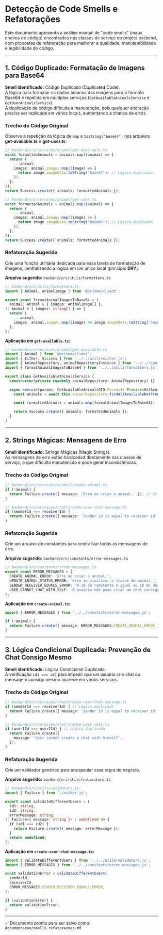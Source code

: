 # Detecção de Code Smells e Refatorações

Este documento apresenta a análise manual de "code smells" (maus cheiros de código) encontrados nas classes de serviço do projeto backend, com propostas de refatoração para melhorar a qualidade, manutenibilidade e legibilidade do código.

---

## 1. Código Duplicado: Formatação de Imagens para Base64

**Smell Identificado:** Código Duplicado (Duplicated Code).  
A lógica para formatar os dados binários das imagens para o formato Base64 é repetida em múltiplos serviços (`GetAvailableAnimalsService` e `GetUserAnimalsService`).  
A duplicação de código dificulta a manutenção, pois qualquer alteração precisa ser replicada em vários locais, aumentando a chance de erros.

### Trecho do Código Original

Observe a repetição da lógica de `map` e `toString('base64')` nos arquivos **get-available.ts** e **get-user.ts**:

```typescript
// backend/src/services/animal/get-available.ts
const formattedAnimals = animals.map((animal) => {
  return {
    ...animal,
    images: animal.images.map((image) => {
      return image.imageData.toString('base64'); // Lógica duplicada
    }),
  };
});
return Success.create({ animals: formattedAnimals });
```

```typescript
// backend/src/services/animal/get-user.ts
const formattedAnimals = animals.map((animal) => {
  return {
    ...animal,
    images: animal.images.map((image) => {
      return image.imageData.toString('base64'); // Lógica duplicada
    }),
  };
});
return Success.create({ animals: formattedAnimals });
```

### Refatoração Sugerida

Crie uma função utilitária dedicada para essa tarefa de formatação de imagens, centralizando a lógica em um único local (princípio **DRY**).

**Arquivo sugerido:** `backend/src/utils/formatters.ts`

```typescript
// backend/src/utils/formatters.ts
import { Animal, AnimalImage } from '@prisma/client';

export const formatAnimalImagesToBase64 = (
  animal: Animal & { images: AnimalImage[] },
): Animal & { images: string[] } => {
  return {
    ...animal,
    images: animal.images.map((image) => image.imageData.toString('base64')),
  };
};
```

**Aplicação em `get-available.ts`:**

```typescript
// backend/src/services/animal/get-available.ts
import { Animal } from '@prisma/client';
import { Either, Success } from '../../utils/either.js';
import { AnimalRepository, animalRepositoryInstance } from '../../repositories/animal.js';
import { formatAnimalImagesToBase64 } from '../../utils/formatters.js';

export class GetAvailableAnimalsService {
  constructor(private readonly animalRepository: AnimalRepository) {}

  async execute(params: GetAvailableAnimalsDTO.Params): Promise<GetAvailableAnimalsDTO.Result> {
    const animals = await this.animalRepository.findAllAvailableNotFromUser(params);

    const formattedAnimals = animals.map(formatAnimalImagesToBase64);

    return Success.create({ animals: formattedAnimals });
  }
}
```

---

## 2. Strings Mágicas: Mensagens de Erro

**Smell Identificado:** Strings Mágicas (Magic Strings).  
As mensagens de erro estão hardcoded diretamente nas classes de serviço, o que dificulta manutenção e pode gerar inconsistências.

### Trecho do Código Original

```typescript
// backend/src/services/animal/create-animal.ts
if (!animal) {
  return Failure.create({ message: 'Erro ao criar o animal.' }); // String mágica
}
```

```typescript
// backend/src/services/chat/create-user-chat-message.ts
if (senderId === receiverId) {
  return Failure.create({ message: 'Sender id is equal to receiver id' }); // String mágica
}
```

### Refatoração Sugerida

Crie um arquivo de constantes para centralizar todas as mensagens de erro.

**Arquivo sugerido:** `backend/src/constants/error-messages.ts`

```typescript
// backend/src/constants/error-messages.ts
export const ERROR_MESSAGES = {
  CREATE_ANIMAL_ERROR: 'Erro ao criar o animal.',
  UPDATE_ANIMAL_STATUS_ERROR: 'Erro ao atualizar o status do animal.',
  SENDER_RECEIVER_EQUALS_ERROR: 'O ID do remetente é igual ao ID do destinatário.',
  USER_CANNOT_CHAT_WITH_SELF: 'O usuário não pode criar um chat consigo mesmo.',
};
```

**Aplicação em `create-animal.ts`:**

```typescript
import { ERROR_MESSAGES } from '../../constants/error-messages.js';

if (!animal) {
  return Failure.create({ message: ERROR_MESSAGES.CREATE_ANIMAL_ERROR });
}
```

---

## 3. Lógica Condicional Duplicada: Prevenção de Chat Consigo Mesmo

**Smell Identificado:** Lógica Condicional Duplicada.  
A verificação `id1 === id2` para impedir que um usuário crie chat ou mensagem consigo mesmo aparece em vários serviços.

### Trecho do Código Original

```typescript
// backend/src/services/chat/create-user-chat-message.ts
if (senderId === receiverId) { // Lógica duplicada
  return Failure.create({ message: 'Sender id is equal to receiver id' });
}
```

```typescript
// backend/src/services/chat/create-user-chat.ts
if (user1Id === user2Id) { // Lógica duplicada
  return Failure.create({
    message: 'User cannot create a chat with himself',
  });
}
```

### Refatoração Sugerida

Crie um validador genérico para encapsular essa regra de negócio.

**Arquivo sugerido:** `backend/src/utils/validators.ts`

```typescript
// backend/src/utils/validators.ts
import { Failure } from './either.js';

export const validateDifferentUsers = (
  id1: string,
  id2: string,
  errorMessage: string,
): Failure<{ message: string }> | undefined => {
  if (id1 === id2) {
    return Failure.create({ message: errorMessage });
  }
  return undefined;
};
```

**Aplicação em `create-user-chat-message.ts`:**

```typescript
import { validateDifferentUsers } from '../../utils/validators.js';
import { ERROR_MESSAGES } from '../../constants/error-messages.js';

const validationError = validateDifferentUsers(
  senderId,
  receiverId,
  ERROR_MESSAGES.SENDER_RECEIVER_EQUALS_ERROR,
);

if (validationError) {
  return validationError;
}
```

---

✅ Documento pronto para ser salvo como:  
`documentacao/smells-refatoracoes.md`

